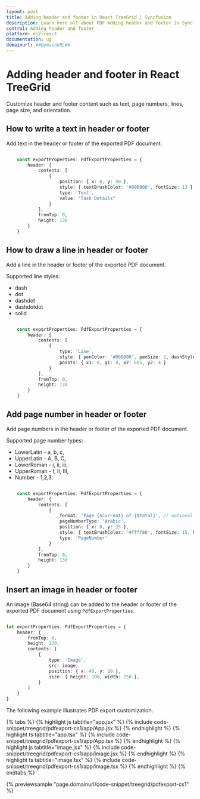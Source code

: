 ```yaml
---
layout: post
title: Adding header and footer in React TreeGrid | Syncfusion
description: Learn here all about PDF Adding header and footer in Syncfusion React TreeGrid component of Syncfusion Essential JS 2 and more.
control: Adding header and footer 
platform: ej2-react
documentation: ug
domainurl: ##DomainURL##
---
```


# Adding header and footer in React TreeGrid

Customize header and footer content such as text, page numbers, lines, page size, and orientation.

## How to write a text in header or footer

Add text in the header or footer of the exported PDF document.

```ts

    const exportProperties: PdfExportProperties = {
        header: {
            contents: [
                {
                    position: { x: 0, y: 50 },
                    style: { textBrushColor: '#000000', fontSize: 13 },
                    type: 'Text',
                    value: "Task Details"
                }
            ],
            fromTop: 0,
            height: 130
        }
    }

```

## How to draw a line in header or footer

Add a line in the header or footer of the exported PDF document.

Supported line styles:

* dash
* dot
* dashdot
* dashdotdot
* solid

```ts

    const exportProperties: PdfExportProperties = {
        header: {
            contents: [
                {
                    type: 'Line',
                    style: { penColor: '#000080', penSize: 2, dashStyle: 'Solid' },
                    points: { x1: 0, y1: 4, x2: 685, y2: 4 }
                }
            ],
            fromTop: 0,
            height: 130
        }
    }

```

## Add page number in header or footer

Add page numbers in the header or footer of the exported PDF document.

Supported page number types:

* LowerLatin - a, b, c,
* UpperLatin - A, B, C,
* LowerRoman - i, ii, iii,
* UpperRoman - I, II, III,
* Number - 1,2,3.

```ts

    const exportProperties: PdfExportProperties = {
        header: {
            contents: [
                {
                    format: 'Page {$current} of {$total}', // optional
                    pageNumberType: 'Arabic',
                    position: { x: 0, y: 25 },
                    style: { textBrushColor: '#ffff80', fontSize: 15, hAlign: 'Center' },
                    type: 'PageNumber'
                }
            ],
            fromTop: 0,
            height: 130
        }
    }

```

## Insert an image in header or footer

An image (Base64 string) can be added to the header or footer of the exported PDF document using `PdfExportProperties`.

```ts

let exportProperties: PdfExportProperties = {
    header: {
        fromTop: 0,
        height: 130,
        contents: [
            {
                type: 'Image',
                src: image,
                position: { x: 40, y: 10 },
                size: { height: 100, width: 250 },
            }
        ]
    }
}

```

The following example illustrates PDF export customization.

{% tabs %}
{% highlight js tabtitle="app.jsx" %}
{% include code-snippet/treegrid/pdfexport-cs1/app/App.jsx %}
{% endhighlight %}
{% highlight ts tabtitle="app.tsx" %}
{% include code-snippet/treegrid/pdfexport-cs1/app/App.tsx %}
{% endhighlight %}
{% highlight js tabtitle="image.jsx" %}
{% include code-snippet/treegrid/pdfexport-cs1/app/image.jsx %}
{% endhighlight %}
{% highlight ts tabtitle="image.tsx" %}
{% include code-snippet/treegrid/pdfexport-cs1/app/image.tsx %}
{% endhighlight %}
{% endtabs %}

 {% previewsample "page.domainurl/code-snippet/treegrid/pdfexport-cs1" %}